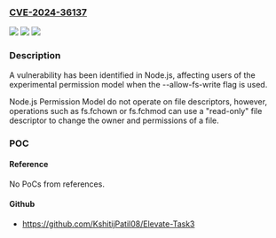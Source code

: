 ### [CVE-2024-36137](https://cve.mitre.org/cgi-bin/cvename.cgi?name=CVE-2024-36137)
![](https://img.shields.io/static/v1?label=Product&message=node&color=blue)
![](https://img.shields.io/static/v1?label=Version&message=20.15.0%3C%3D%2020.15.0%20&color=brighgreen)
![](https://img.shields.io/static/v1?label=Vulnerability&message=n%2Fa&color=brighgreen)

### Description

A vulnerability has been identified in Node.js, affecting users of the experimental permission model when the --allow-fs-write flag is used.Node.js Permission Model do not operate on file descriptors, however, operations such as fs.fchown or fs.fchmod can use a "read-only" file descriptor to change the owner and permissions of a file.

### POC

#### Reference
No PoCs from references.

#### Github
- https://github.com/KshitijPatil08/Elevate-Task3

